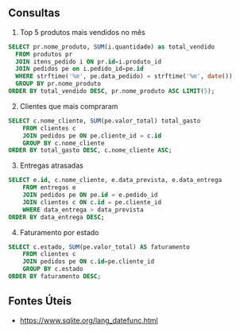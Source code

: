 ## Consultas

1. Top 5 produtos mais vendidos no mês

```sql
SELECT pr.nome_produto, SUM(i.quantidade) as total_vendido
  FROM produtos pr
  JOIN itens_pedido i ON pr.id=i.produto_id
  JOIN pedidos pe on i.pedido_id=pe.id
  WHERE strftime('%m', pe.data_pedido) = strftime('%m', date())
  GROUP BY pr.nome_produto
ORDER BY total_vendido DESC, pr.nome_produto ASC LIMIT(5);
```

2. Clientes que mais compraram

```sql
SELECT c.nome_cliente, SUM(pe.valor_total) total_gasto
    FROM clientes c
    JOIN pedidos pe ON pe.cliente_id = c.id
    GROUP BY c.nome_cliente
ORDER BY total_gasto DESC, c.nome_cliente ASC;

```

3. Entregas atrasadas

```sql
SELECT e.id, c.nome_cliente, e.data_prevista, e.data_entrega
    FROM entregas e
    JOIN pedidos pe ON pe.id = e.pedido_id
    JOIN clientes c ON c.id = pe.cliente_id
    WHERE data_entrega > data_prevista
ORDER BY data_entrega DESC;

```

4. Faturamento por estado

```sql
SELECT c.estado, SUM(pe.valor_total) AS faturamento
    FROM clientes c
    JOIN pedidos pe ON c.id=pe.cliente_id
    GROUP BY c.estado
ORDER BY faturamento DESC;

```

## Fontes Úteis

- https://www.sqlite.org/lang_datefunc.html
